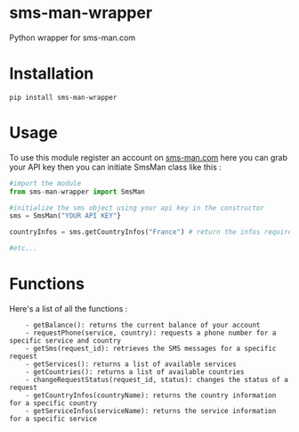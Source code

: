 # sms-man-wrapper
Python wrapper for sms-man.com

# Installation
```
pip install sms-man-wrapper
```

# Usage 
To use this module register an account on [sms-man.com](https://sms-man.com/?ref=7J4fAfTCYsSA)
here you can grab your API key
then you can initiate SmsMan class like this :
```python
#import the module
from sms-man-wrapper import SmsMan

#initialize the sms object using your api key in the constructor
sms = SmsMan("YOUR API KEY"}

countryInfos = sms.getCountryInfos("France") # return the infos required for the API calls like ID etc

#etc...
```

# Functions 
Here's a list of all the functions : 
```
    - getBalance(): returns the current balance of your account
    - requestPhone(service, country): requests a phone number for a specific service and country
    - getSms(request_id): retrieves the SMS messages for a specific request
    - getServices(): returns a list of available services
    - getCountries(): returns a list of available countries
    - changeRequestStatus(request_id, status): changes the status of a request
    - getCountryInfos(countryName): returns the country information for a specific country
    - getServiceInfos(serviceName): returns the service information for a specific service
```
